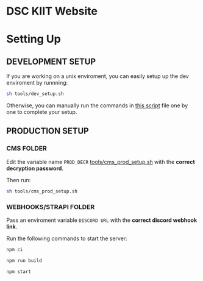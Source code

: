 # DSC KIIT Website

# Setting Up

## DEVELOPMENT SETUP

If you are working on a unix enviroment, you can easily setup up the dev enviroment by runnning:

```sh
sh tools/dev_setup.sh
```

Otherwise, you can manually run the commands in [this script](./tools/dev_setup.sh) file one by one to complete your setup.

## PRODUCTION SETUP

### CMS FOLDER

Edit the variable name `PROD_DECR` [tools/cms_prod_setup.sh](./tools/cms_prod_setup.sh) with the **correct decryption password**.

Then run:

```sh
sh tools/cms_prod_setup.sh
```

### WEBHOOKS/STRAPI FOLDER

Pass an enviroment variable `DISCORD URL` with the **correct discord webhook link**.

Run the following commands to start the server:

```sh
npm ci

npm run build

npm start
```
